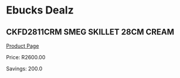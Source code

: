 
# Ebucks Dealz
## CKFD2811CRM SMEG SKILLET 28CM CREAM
[Product Page](https://www.ebucks.com/web/shop/productSelected.do?prodId=1170704002&catId=704983235)

Price: R2600.00

Savings: 200.0


	